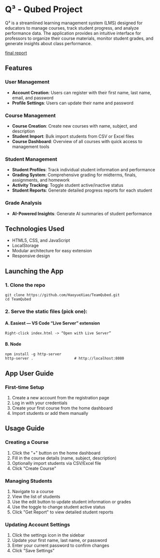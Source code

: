 # Q³ - Qubed Project

Q³ is a streamlined learning management system (LMS) designed for educators to manage courses, track student progress, and analyze performance data. The application provides an intuitive interface for professors to organize their course materials, monitor student grades, and generate insights about class performance.

[final report](https://docs.google.com/document/d/1Rzubwo-3YqeztZ_Jm7At8Eds5tADsCrqsnSKJ8nqvFM/edit?usp=drive_link)

## Features

### User Management
- **Account Creation**: Users can register with their first name, last name, email, and password
- **Profile Settings**: Users can update their name and password

### Course Management
- **Course Creation**: Create new courses with name, subject, and description
- **Student Import**: Bulk import students from CSV or Excel files
- **Course Dashboard**: Overview of all courses with quick access to management tools

### Student Management
- **Student Profiles**: Track individual student information and performance
- **Grading System**: Comprehensive grading for midterms, finals, assignments, and homework
- **Activity Tracking**: Toggle student active/inactive status
- **Student Reports**: Generate detailed progress reports for each student

### Grade Analysis
- **AI-Powered Insights**: Generate AI summaries of student performance

## Technologies Used

- HTML5, CSS, and JavaScript
- LocalStorage
- Modular architecture for easy extension
- Responsive design

## Launching the App

### 1. Clone the repo
```
git clone https://github.com/HaoyueXiao/TeamQubed.git
cd TeamQubed
```
### 2. Serve the static files (pick one):

#### A. Easiest — VS Code “Live Server” extension

```
Right-click index.html -> “Open with Live Server”
```

#### B. Node
```
npm install -g http-server      
http-server .                   # http://localhost:8080
```

## App User Guide

### First-time Setup

1. Create a new account from the registration page
2. Log in with your credentials
3. Create your first course from the home dashboard
4. Import students or add them manually

## Usage Guide

### Creating a Course
1. Click the "+" button on the home dashboard
2. Fill in the course details (name, subject, description)
3. Optionally import students via CSV/Excel file
4. Click "Create Course"

### Managing Students
1. Navigate to a course
2. View the list of students
3. Use the edit button to update student information or grades
4. Use the toggle to change student active status
5. Click "Get Report" to view detailed student reports

### Updating Account Settings
1. Click the settings icon in the sidebar
2. Update your first name, last name, or password
3. Enter your current password to confirm changes
4. Click "Save Settings"

